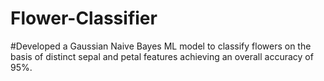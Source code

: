 # Flower-Classifier
#Developed a Gaussian Naive Bayes ML model to classify flowers on the basis of distinct sepal and petal features achieving an overall accuracy of 95%.

